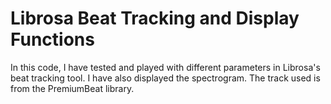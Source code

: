 # Librosa Beat Tracking and Display Functions

In this code, I have tested and played with different parameters in Librosa's beat tracking tool. I have also displayed the spectrogram. The track used is from the PremiumBeat library.
